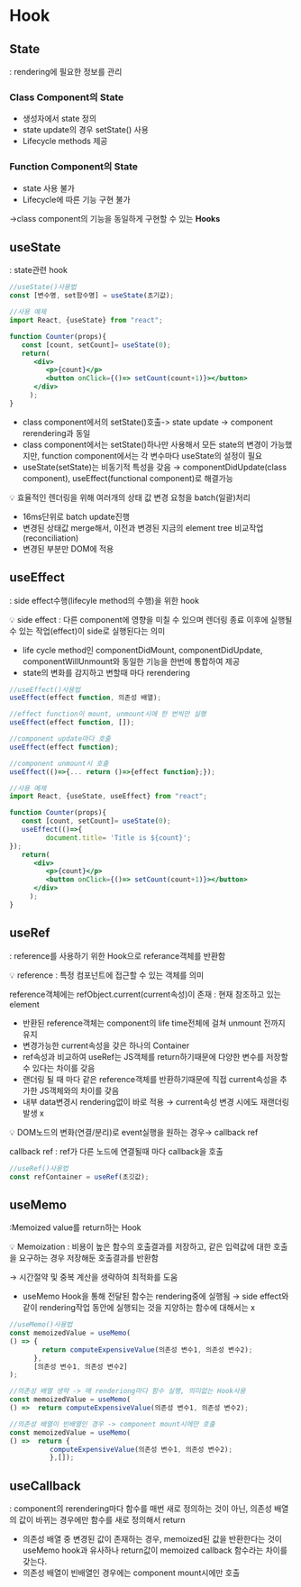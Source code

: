 # Hook

## State

: rendering에 필요한 정보를 관리

### Class Component의 State

- 생성자에서 state 정의
- state update의 경우 setState() 사용
- Lifecycle methods 제공

### Function Component의 State

- state 사용 불가
- Lifecycle에 따른 기능 구현 불가

→class component의 기능을 동일하게 구현할 수 있는 **Hooks**

## useState

: state관련 hook

```jsx
//useState()사용법
const [변수명, set함수명] = useState(초기값);

//사용 예제
import React, {useState} from "react";

function Counter(props){
   const [count, setCount]= useState(0);
   return(
      <div>
         <p>{count}</p>
         <button onClick={()=> setCount(count+1)}></button>
      </div>
     );
}

```

- class component에서의 setState()호출-> state update -> component rerendering과 동일
- class component에서는 setState()하나만 사용해서 모든 state의 변경이 가능했지만, function component에서는 각 변수마다 useState의 설정이 필요
- useState(setState)는 비동기적 특성을 갖음 → componentDidUpdate(class component), useEffect(functional component)로 해결가능

<aside>
💡 효율적인 렌더링을 위해 여러개의 상태 값 변경 요청을 batch(일괄)처리

- 16ms단위로 batch update진행
- 변경된 상태값 merge해서, 이전과 변경된 지금의 element tree 비교작업(reconciliation)
- 변경된 부분만 DOM에 적용

</aside>

## useEffect

: side effect수행(lifecyle method의 수행)을 위한 hook

<aside>
💡 side effect 
: 다른 component에 영향을 미칠 수 있으며 렌더링 종료 이후에 실행될 수 있는 작업(effect)이 side로 실행된다는 의미

</aside>

- life cycle method인 componentDidMount, componentDidUpdate, componentWillUnmount와 동일한 기능을 한번에 통합하여 제공
- state의 변화를 감지하고 변할때 마다 rerendering

```jsx
//useEffect()사용법
useEffect(effect function, 의존성 배열);

//effect function이 mount, unmount시에 한 번씩만 실행
useEffect(effect function, []);

//component update마다 호출
useEffect(effect function);

//component unmount시 호출
useEffect(()=>{... return ()=>{effect function};});

//사용 예제
import React, {useState, useEffect} from "react";

function Counter(props){
   const [count, setCount]= useState(0);
   useEffect(()=>{
         document.title= 'Title is ${count}';
});
   return(
      <div>
         <p>{count}</p>
         <button onClick={()=> setCount(count+1)}></button>
      </div>
     );
}

```

## useRef

: reference를 사용하기 위한 Hook으로 referance객체를 반환함

<aside>
💡 reference
: 특정 컴포넌트에 접근할 수 있는 객체를 의미

reference객체에는 refObject.current(current속성)이 존재
: 현재 참조하고 있는 element

</aside>

- 반환된 reference객체는 component의 life time전체에 걸쳐 unmount 전까지 유지
- 변경가능한 current속성을 갖은 하나의 Container
- ref속성과 비교하여 useRef는 JS객체를 return하기때문에 다양한 변수를 저장할 수 있다는 차이를 갖음
- 랜더링 될 때 마다 같은 reference객체를 반환하기때문에 직접 current속성을 추가한 JS객체와의 차이를 갖음
- 내부 data변경시 rendering없이 바로 적용 → current속성 변경 시에도 재랜더링발생 x

<aside>
💡 DOM노드의 변화(연결/분리)로 event실행을 원하는 경우→ callback ref

 callback ref : ref가 다른 노드에 연결될때 마다 callback을 호출

</aside>

```jsx
//useRef()사용법
const refContainer = useRef(초깃값);
```

## useMemo

:Memoized value를 return하는 Hook

<aside>
💡 Memoization 
: 비용이 높은 함수의 호출결과를 저장하고, 같은 입력값에 대한 호출을 요구하는 경우 저장해둔 호출결과를 반환함

→  시간절약 및 중복 계산을 생략하여 최적화를 도움

</aside>

- useMemo Hook을 통해 전달된 함수는 rendering중에 실행됨 → side effect와 같이 rendering작업 동안에 실행되는 것을 지양하는 함수에 대해서는 x

```jsx
//useMemo()사용법
const memoizedValue = useMemo(
() => {
        return computeExpensiveValue(의존성 변수1, 의존성 변수2);
      },
      [의존성 변수1, 의존성 변수2]
);

//의존성 배열 생략 -> 매 renderiong마다 함수 실행, 의미없는 Hook사용
const memoizedValue = useMemo(
() =>  return computeExpensiveValue(의존성 변수1, 의존성 변수2);

//의존성 배열이 빈배열인 경우 -> component mount시에만 호출
const memoizedValue = useMemo(
() =>  return {
          computeExpensiveValue(의존성 변수1, 의존성 변수2);
          },[]);
```

## useCallback

: component의 rerendering마다 함수를 매번 새로 정의하는 것이 아닌, 의존성 배열의 값이 바뀌는 경우에만 함수를 새로 정의해서 return 

- 의존성 배열 중 변경된 값이 존재하는 경우, memoized된 값을 반환한다는 것이 useMemo hook과 유사하나 return값이 memoized callback 함수라는 차이를 갖는다.
- 의존성 배열이 빈배열인 경우에는  component mount시에만 호출